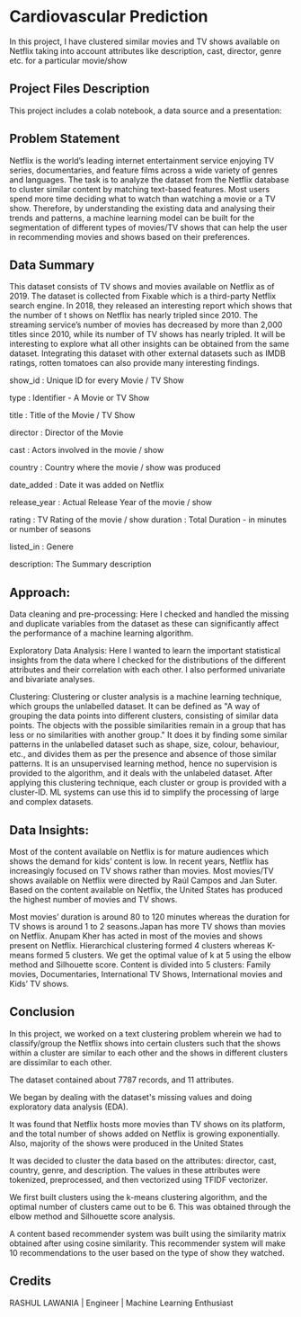 # Cardiovascular Prediction

In this project, I have clustered similar movies and TV shows available on Netflix taking into account attributes like description, cast, director, genre etc. for a particular movie/show
## Project Files Description
This project includes a colab notebook, a data source and a presentation:
## Problem Statement
Netflix is the world’s leading internet entertainment service enjoying TV series, documentaries, and feature films across a wide variety of genres and languages. The task is to analyze the dataset from the Netflix database to cluster similar content by matching text-based features. Most users spend more time deciding what to watch than watching a movie or a TV show. Therefore, by understanding the existing data and analysing their trends and patterns, a machine learning model can be built for the segmentation of different types of movies/TV shows that can help the user in recommending movies and shows based on their preferences.
## Data Summary

This dataset consists of TV shows and movies available on Netflix as of 2019. The dataset is collected from Fixable which is a third-party Netflix search engine. In 2018, they released an interesting report which shows that the number of t shows on Netflix has nearly tripled since 2010. The streaming service’s number of movies has decreased by more than 2,000 titles since 2010, while its number of TV shows has nearly tripled. It will be interesting to explore what all other insights can be obtained from the same dataset. Integrating this dataset with other external datasets such as IMDB ratings, rotten tomatoes can also provide many interesting findings.

show_id : Unique ID for every Movie / TV Show

type : Identifier - A Movie or TV Show

title : Title of the Movie / TV Show

director : Director of the Movie

cast : Actors involved in the movie / show

country : Country where the movie / show was produced

date_added : Date it was added on Netflix

release_year : Actual Release Year of the movie / show

rating : TV Rating of the movie / show
duration : Total Duration - in minutes or number of seasons

listed_in : Genere

description: The Summary description
##  Approach:
Data cleaning and pre-processing: Here I checked and handled the missing and duplicate variables from the dataset as these can significantly affect the performance of a machine learning algorithm.

Exploratory Data Analysis: Here I wanted to learn the important statistical insights from the data where I checked for the distributions of the different attributes and their correlation with each other. I also performed univariate and bivariate analyses.

Clustering: Clustering or cluster analysis is a machine learning technique, which groups the unlabelled dataset. It can be defined as "A way of grouping the data points into different clusters, consisting of similar data points. The objects with the possible similarities remain in a group that has less or no similarities with another group." It does it by finding some similar patterns in the unlabelled dataset such as shape, size, colour, behaviour, etc., and divides them as per the presence and absence of those similar patterns. It is an unsupervised learning method, hence no supervision is provided to the algorithm, and it deals with the unlabeled dataset. After applying this clustering technique, each cluster or group is provided with a cluster-ID. ML systems can use this id to simplify the processing of large and complex datasets.
## Data Insights:
Most of the content available on Netflix is for mature audiences which shows the demand for kids’ content is low.
In recent years, Netflix has increasingly focused on TV shows rather than movies.
Most movies/TV shows available on Netflix were directed by Raúl Campos and Jan Suter.
Based on the content available on Netflix, the United States has produced the highest number of movies and TV shows.

Most movies’ duration is around 80 to 120 minutes whereas the duration for TV shows is around 1 to 2 seasons.Japan has more TV shows than movies on Netflix.
Anupam Kher has acted in most of the movies and shows present on Netflix.
Hierarchical clustering formed 4 clusters whereas K-means formed 5 clusters.
We get the optimal value of k at 5 using the elbow method and Silhouette score.
Content is divided into 5 clusters: Family movies, Documentaries, International TV Shows, International movies and Kids’ TV shows.
## Conclusion
In this project, we worked on a text clustering problem wherein we had to classify/group the Netflix shows into certain clusters such that the shows within a cluster are similar to each other and the shows in different clusters are dissimilar to each other.

The dataset contained about 7787 records, and 11 attributes.

We began by dealing with the dataset's missing values and doing exploratory data analysis (EDA).

It was found that Netflix hosts more movies than TV shows on its platform, and the total number of shows added on Netflix is growing exponentially. Also, majority of the shows were produced in the United States

It was decided to cluster the data based on the attributes: director, cast, country, genre, and description. The values in these attributes were tokenized, preprocessed, and then vectorized using TFIDF vectorizer.

We first built clusters using the k-means clustering algorithm, and the optimal number of clusters came out to be 6. This was obtained through the elbow method and Silhouette score analysis.

A content based recommender system was built using the similarity matrix obtained after using cosine similarity. This recommender system will make 10 recommendations to the user based on the type of show they watched.
## Credits
RASHUL LAWANIA | Engineer | Machine Learning Enthusiast
